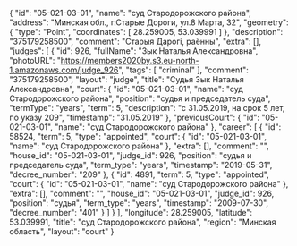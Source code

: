 {
    "id": "05-021-03-01",
    "name": "суд Стародорожского района",
    "address": "Минская обл., г.Старые Дороги, ул.8 Марта, 32",
    "geometry": {
        "type": "Point",
        "coordinates": [
            28.259005,
            53.039991
        ]
    },
    "description": "375179258500",
    "comment": "Старыя Дарогі, раённы",
    "extra": [],
    "judges": [
        {
            "id": 926,
            "fullName": "Зык Наталья Александровна",
            "photoURL": "https://members2020by.s3.eu-north-1.amazonaws.com/judge_926",
            "tags": [
                "criminal"
            ],
            "comment": "375179258500",
            "layout": "judge",
            "title": "Судья Зык Наталья Александровна",
            "court": {
                "id": "05-021-03-01",
                "name": "суд Стародорожского района",
                "position": "судья и председатель суда",
                "termType": "years",
                "term": 5,
                "description": "c 31.05.2019, на срок 5 лет, по указу 209",
                "timestamp": "31.05.2019"
            },
            "previousCourt": {
                "id": "05-021-03-01",
                "name": "суд Стародорожского района"
            },
            "career": [
                {
                    "id": 58524,
                    "term": 5,
                    "type": "appointed",
                    "court": {
                        "id": "05-021-03-01",
                        "name": "суд Стародорожского района"
                    },
                    "extra": [],
                    "comment": "",
                    "house_id": "05-021-03-01",
                    "judge_id": 926,
                    "position": "судья и председатель суда",
                    "term_type": "years",
                    "timestamp": "2019-05-31",
                    "decree_number": "209"
                },
                {
                    "id": 4891,
                    "term": 5,
                    "type": "appointed",
                    "court": {
                        "id": "05-021-03-01",
                        "name": "суд Стародорожского района"
                    },
                    "extra": [],
                    "comment": "",
                    "house_id": "05-021-03-01",
                    "judge_id": 926,
                    "position": "судья",
                    "term_type": "years",
                    "timestamp": "2009-07-30",
                    "decree_number": "401"
                }
            ]
        }
    ],
    "longitude": 28.259005,
    "latitude": 53.039991,
    "title": "суд Стародорожского района",
    "region": "Минская область",
    "layout": "court"
}
